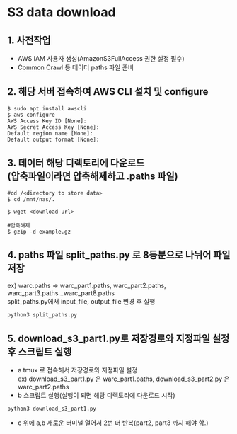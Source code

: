 # S3 data download

## 1. 사전작업
- AWS IAM 사용자 생성(AmazonS3FullAccess 권한 설정 필수)
- Common Crawl 등 데이터 paths 파일 준비
  
## 2. 해당 서버 접속하여 AWS CLI 설치 및 configure
```
$ sudo apt install awscli
$ aws configure 
AWS Access Key ID [None]:
AWS Secret Access Key [None]:
Default region name [None]:
Default output format [None]:
```
## 3. 데이터 해당 디렉토리에 다운로드<br />(압축파일이라면 압축해제하고 .paths 파일)
```
#cd /<directory to store data> 
$ cd /mnt/nas/.

$ wget <download url>

#압축해제
$ gzip -d example.gz
```
## 4. paths 파일 split_paths.py 로 8등분으로 나뉘어 파일 저장
ex) warc.paths => warc_part1.paths, warc_part2.paths, warc_part3.paths...warc_part8.paths<br />
split_paths.py에서 input_file, output_file 변경 후 실행
```
python3 split_paths.py
```
## 5. download_s3_part1.py로 저장경로와 지정파일 설정 후 스크립트 실행

- a tmux 로 접속해서 저장경로와 지정파일 설정<br />
ex) download_s3_part1.py 은 warc_part1.paths, download_s3_part2.py 은 warc_part2.paths
- b 스크립트 실행(실행이 되면 해당 디렉토리에 다운로드 시작)

```
python3 download_s3_part1.py
```
- c 위에 a,b 새로운 터미널 열어서 2번 더 반복(part2, part3 까지 해야 함.)
         
